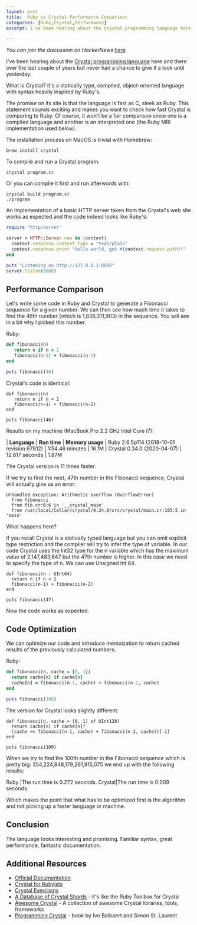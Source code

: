 ```yaml
---
layout: post
title:  Ruby vs Crystal Performance Comparison
categories: [Ruby,Crystal,Performance]
excerpt: I've been hearing about the Crystal programming language here and there over the last couple of years but never had a chance to give it a look until yesterday. What is Crystal? It's a statically type, compiled, object-oriented language with syntax heavily inspired by Ruby's.

---
```

*You can join the discussion on HackerNews [here](https://news.ycombinator.com/item?id=23431941).*

I've been hearing about the [Crystal programming language](https://crystal-lang.org/) here and there over the last couple of years but never had a chance to give it a look until yesterday.

What is Crystal? It's a statically type, compiled, object-oriented language with syntax heavily inspired by Ruby's.

The promise on its site is that the language is fast as C, sleek as Ruby. This statement sounds exciting and makes you want to check how fast Crystal is comparing to Ruby. Of course, it won't be a fair comparison since one is a compiled language and another is an interpreted one (the Ruby MRI implementation used below).

<!-- more -->

The installation process on MacOS is trivial with Homebrew:
```
brew install crystal
```

To compile and run a Crystal program:
```
crystal program.cr
```

Or you can compile it first and run afterwords with:
```
crystal build program.cr
./program
```

An implementation of a basic HTTP server taken from the Crystal's web site works as expected and the code indeed looks like Ruby's:
```ruby
require "http/server"

server = HTTP::Server.new do |context|
  context.response.content_type = "text/plain"
  context.response.print "Hello world, got #{context.request.path}!"
end

puts "Listening on http://127.0.0.1:8080"
server.listen(8080)
```

## Performance Comparison

Let's write some code in Ruby and Crystal to generate a Fibonacci sequence for a given number. We can then see how much time it takes to find the 46th number (which is 1,836,311,903) in the sequence. You will see in a bit why I picked this number.  

Ruby:
```ruby
def fibonacci(n)
   return n if n < 2
   fibonacci(n-1) + fibonacci(n-2)
end

puts fibonacci(46)
```

Crystal's code is identical:
```crystal
def fibonacci(n)
   return n if n < 2
   fibonacci(n-1) + fibonacci(n-2)
end

puts fibonacci(46)
```

Results on my machine (MacBook Pro 2.2 GHz Intel Core i7):

| **Language**                               | **Run time**    | **Memory usage**
| Ruby 2.6.5p114 (2019-10-01 revision 67812) | 1:54.46 minutes | 16.1M
| Crystal 0.34.0 (2020-04-07)                | 12.617 seconds  | 1.87M

The Crystal version is 11 times faster.

If we try to find the next, 47th number in the Fibonacci sequence, Crystal will actually give us an error:
```
Unhandled exception: Arithmetic overflow (OverflowError)
  from fibonacci
  from fib.cr:6:6 in '__crystal_main'
  from /usr/local/Cellar/crystal/0.34.0/src/crystal/main.cr:105:5 in 'main'
```
What happens here?

If you recall Crystal is a statically typed language but you can omit explicit type restriction and the compiler will try to infer the type of variable. In our code Crystal uses the Int32 type for the n variable which has the maximum value of 2,147,483,647 but the 47th number is higher. In this case we need to specify the type of n. We can use Unsigned Int 64. 

```crystal
def fibonacci(n : UInt64)
  return n if n < 2
  fibonacci(n-1) + fibonacci(n-2)
end

puts fibonacci(47)
```

Now the code works as expected.

## Code Optimization

We can optimize our code and introduce memoization to return cached results of the previously calculated numbers.

Ruby:
```ruby
def fibonacci(n, cache = [0, 1])
  return cache[n] if cache[n]
  cache[n] = fibonacci(n-1, cache) + fibonacci(n-2, cache)
end

puts fibonacci(100)
```

The version for Crystal looks slightly different:
```crystal
def fibonacci(n, cache = [0, 1] of UInt128)
  return cache[n] if cache[n]?
  (cache << fibonacci(n-1, cache) + fibonacci(n-2, cache))[-1]
end

puts fibonacci(100)
```

When we try to find the 100th number in the Fibonacci sequence which is pretty big: 354,224,848,179,261,915,075 we end up with the following results:

Ruby   |The run time is 0.272 seconds.
Crystal|The run time is 0.009 seconds.

Which makes the point that what has to be optimized first is the algorithm and not picking up a faster language or machine.

## Conclusion

The language looks interesting and promising. Familiar syntax, great performance, fantastic documentation.

## Additional Resources

* [Official Documentation](https://crystal-lang.org/docs/)
* [Crystal for Rubyists](https://www.crystalforrubyists.com/)
* [Crystal Exercisms](https://exercism.io/tracks/crystal)
* [A Database of Crystal Shards](https://shardbox.org/) - it's like the Ruby Toolbox for Crystal
* [Awesome Crystal](https://github.com/veelenga/awesome-crystal) - A collection of awesome Crystal libraries, tools, frameworks
* [Programming Crystal](https://pragprog.com/book/crystal/programming-crystal) - book by Ivo Balbaert and Simon St. Laurent
